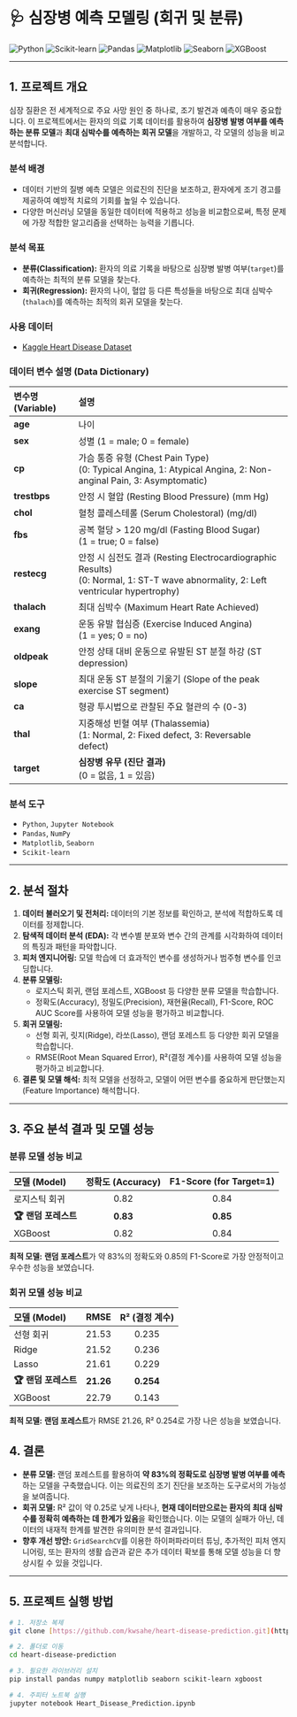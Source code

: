 # 🩺 심장병 예측 모델링 (회귀 및 분류)

![Python](https://img.shields.io/badge/python-3.x-blue?logo=python)
![Scikit-learn](https://img.shields.io/badge/scikit--learn-1.x-orange?logo=scikit-learn)
![Pandas](https://img.shields.io/badge/pandas-2.x-blue?logo=pandas)
![Matplotlib](https://img.shields.io/badge/matplotlib-3.x-blue?logo=matplotlib)
![Seaborn](https://img.shields.io/badge/seaborn-0.x-blue?logo=seaborn)
![XGBoost](https://img.shields.io/badge/XGBoost-purple?logo=xgboost)

---

## 1. 프로젝트 개요

심장 질환은 전 세계적으로 주요 사망 원인 중 하나로, 조기 발견과 예측이 매우 중요합니다. 이 프로젝트에서는 환자의 의료 기록 데이터를 활용하여 **심장병 발병 여부를 예측하는 분류 모델**과 **최대 심박수를 예측하는 회귀 모델**을 개발하고, 각 모델의 성능을 비교 분석합니다.

### 분석 배경
- 데이터 기반의 질병 예측 모델은 의료진의 진단을 보조하고, 환자에게 조기 경고를 제공하여 예방적 치료의 기회를 높일 수 있습니다.
- 다양한 머신러닝 모델을 동일한 데이터에 적용하고 성능을 비교함으로써, 특정 문제에 가장 적합한 알고리즘을 선택하는 능력을 기릅니다.

### 분석 목표
- **분류(Classification):** 환자의 의료 기록을 바탕으로 심장병 발병 여부(`target`)를 예측하는 최적의 분류 모델을 찾는다.
- **회귀(Regression):** 환자의 나이, 혈압 등 다른 특성들을 바탕으로 최대 심박수(`thalach`)를 예측하는 최적의 회귀 모델을 찾는다.

### 사용 데이터
- [Kaggle Heart Disease Dataset](https://www.kaggle.com/datasets/redwankarimsony/heart-disease-data)

### 데이터 변수 설명 (Data Dictionary)

| 변수명 (Variable) | 설명 |
| :--- | :--- |
| **age** | 나이 |
| **sex** | 성별 (1 = male; 0 = female) |
| **cp** | 가슴 통증 유형 (Chest Pain Type) <br> (0: Typical Angina, 1: Atypical Angina, 2: Non-anginal Pain, 3: Asymptomatic) |
| **trestbps** | 안정 시 혈압 (Resting Blood Pressure) (mm Hg) |
| **chol** | 혈청 콜레스테롤 (Serum Cholestoral) (mg/dl) |
| **fbs** | 공복 혈당 > 120 mg/dl (Fasting Blood Sugar) <br> (1 = true; 0 = false) |
| **restecg** | 안정 시 심전도 결과 (Resting Electrocardiographic Results) <br> (0: Normal, 1: ST-T wave abnormality, 2: Left ventricular hypertrophy) |
| **thalach** | 최대 심박수 (Maximum Heart Rate Achieved) |
| **exang** | 운동 유발 협심증 (Exercise Induced Angina) <br> (1 = yes; 0 = no) |
| **oldpeak** | 안정 상태 대비 운동으로 유발된 ST 분절 하강 (ST depression) |
| **slope** | 최대 운동 ST 분절의 기울기 (Slope of the peak exercise ST segment) |
| **ca** | 형광 투시법으로 관찰된 주요 혈관의 수 (0-3) |
| **thal** | 지중해성 빈혈 여부 (Thalassemia) <br> (1: Normal, 2: Fixed defect, 3: Reversable defect) |
| **target** | **심장병 유무 (진단 결과)** <br> (0 = 없음, 1 = 있음) |

### 분석 도구
- `Python`, `Jupyter Notebook`
- `Pandas`, `NumPy`
- `Matplotlib`, `Seaborn`
- `Scikit-learn`

---

## 2. 분석 절차
1.  **데이터 불러오기 및 전처리:** 데이터의 기본 정보를 확인하고, 분석에 적합하도록 데이터를 정제합니다.
2.  **탐색적 데이터 분석 (EDA):** 각 변수별 분포와 변수 간의 관계를 시각화하여 데이터의 특징과 패턴을 파악합니다.
3.  **피처 엔지니어링:** 모델 학습에 더 효과적인 변수를 생성하거나 범주형 변수를 인코딩합니다.
4.  **분류 모델링:**
    - 로지스틱 회귀, 랜덤 포레스트, XGBoost 등 다양한 분류 모델을 학습합니다.
    - 정확도(Accuracy), 정밀도(Precision), 재현율(Recall), F1-Score, ROC AUC Score를 사용하여 모델 성능을 평가하고 비교합니다.
5.  **회귀 모델링:**
    - 선형 회귀, 릿지(Ridge), 라쏘(Lasso), 랜덤 포레스트 등 다양한 회귀 모델을 학습합니다.
    - RMSE(Root Mean Squared Error), R²(결정 계수)를 사용하여 모델 성능을 평가하고 비교합니다.
6.  **결론 및 모델 해석:** 최적 모델을 선정하고, 모델이 어떤 변수를 중요하게 판단했는지(Feature Importance) 해석합니다.

---

## 3. 주요 분석 결과 및 모델 성능

### 분류 모델 성능 비교

| 모델 (Model) | 정확도 (Accuracy) | F1-Score (for Target=1) |
| :--- | :---: | :---: |
| 로지스틱 회귀 | 0.82 | 0.84 |
| **🏆 랜덤 포레스트** | **0.83** | **0.85** |
| XGBoost | 0.82 | 0.84 |

**최적 모델:** **랜덤 포레스트**가 약 83%의 정확도와 0.85의 F1-Score로 가장 안정적이고 우수한 성능을 보였습니다.


### 회귀 모델 성능 비교

| 모델 (Model) | RMSE | R² (결정 계수) |
| :--- | :---: | :---: |
| 선형 회귀 | 21.53 | 0.235 |
| Ridge | 21.52 | 0.236 |
| Lasso | 21.61 | 0.229 |
| **🏆 랜덤 포레스트** | **21.26** | **0.254** |
| XGBoost | 22.79 | 0.143 |

**최적 모델:** **랜덤 포레스트**가 RMSE 21.26, R² 0.254로 가장 나은 성능을 보였습니다.

## 4. 결론

-   **분류 모델:** 랜덤 포레스트를 활용하여 **약 83%의 정확도로 심장병 발병 여부를 예측**하는 모델을 구축했습니다. 이는 의료진의 조기 진단을 보조하는 도구로서의 가능성을 보여줍니다.
-   **회귀 모델:** R² 값이 약 0.25로 낮게 나타나, **현재 데이터만으로는 환자의 최대 심박수를 정확히 예측하는 데 한계가 있음**을 확인했습니다. 이는 모델의 실패가 아닌, 데이터의 내재적 한계를 발견한 유의미한 분석 결과입니다.
-   **향후 개선 방안:** `GridSearchCV`를 이용한 하이퍼파라미터 튜닝, 추가적인 피처 엔지니어링, 또는 환자의 생활 습관과 같은 추가 데이터 확보를 통해 모델 성능을 더 향상시킬 수 있을 것입니다.


---

## 5. 프로젝트 실행 방법

```bash
# 1. 저장소 복제
git clone [https://github.com/kwsahe/heart-disease-prediction.git](https://github.com/kwsahe/heart-disease-prediction.git)

# 2. 폴더로 이동
cd heart-disease-prediction

# 3. 필요한 라이브러리 설치
pip install pandas numpy matplotlib seaborn scikit-learn xgboost

# 4. 주피터 노트북 실행
jupyter notebook Heart_Disease_Prediction.ipynb